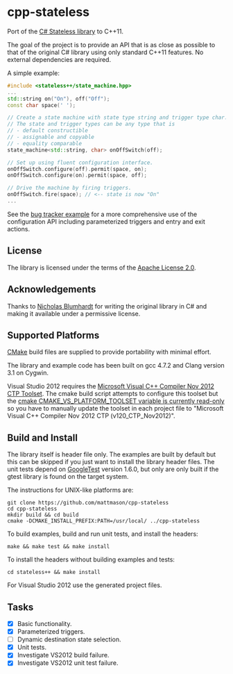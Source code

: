 cpp-stateless
=============

Port of the [C# Stateless library](https://code.google.com/p/stateless/) to C++11.

The goal of the project is to provide an API that is as close as possible to that of the original
C# library using only standard C++11 features. No external dependencies are required.

A simple example:
```cpp
#include <stateless++/state_machine.hpp>
...
std::string on("On"), off("Off");
const char space(' ');

// Create a state machine with state type string and trigger type char.
// The state and trigger types can be any type that is
// - default constructible
// - assignable and copyable
// - equality comparable
state_machine<std::string, char> onOffSwitch(off);

// Set up using fluent configuration interface.
onOffSwitch.configure(off).permit(space, on);
onOffSwitch.configure(on).permit(space, off);

// Drive the machine by firing triggers.
onOffSwitch.fire(space); // <-- state is now "On"
...
```

See the [bug tracker example](examples/bug_tracker/bug.cpp) for a more comprehensive use of the configuration API including
parameterized triggers and entry and exit actions.

License
-------
The library is licensed under the terms of the [Apache License 2.0](http://www.apache.org/licenses/LICENSE-2.0.html).

Acknowledgements
----------------
Thanks to [Nicholas Blumhardt](http://nblumhardt.com/) for writing the original library in C#
and making it available under a permissive license.

Supported Platforms
-------------------
[CMake](http://www.cmake.org/) build files are supplied to provide portability with minimal effort.

The library and example code has been built on gcc 4.7.2 and Clang version 3.1 on Cygwin.

Visual Studio 2012 requires the [Microsoft Visual C++ Compiler Nov 2012 CTP
Toolset](http://www.microsoft.com/en-gb/download/details.aspx?id=35515).
The cmake build script attempts to configure this toolset but the [cmake CMAKE_VS_PLATFORM_TOOLSET variable is currently
read-only](http://www.cmake.org/Bug/view.php?id=13774#c31828) so you have to manually update the toolset in each project file
to "Microsoft Visual C++ Compiler Nov 2012 CTP (v120_CTP_Nov2012)".

Build and Install
-----------------
The library itself is header file only.
The examples are built by default but this can be skipped if you just want to install the library header files.
The unit tests depend on [GoogleTest](https://code.google.com/p/googletest/) version 1.6.0, but only are only built
if the gtest library is found on the target system.

The instructions for UNIX-like platforms are:
```
git clone https://github.com/mattmason/cpp-stateless
cd cpp-stateless
mkdir build && cd build
cmake -DCMAKE_INSTALL_PREFIX:PATH=/usr/local/ ../cpp-stateless
```
To build examples, build and run unit tests, and install the headers:
```
make && make test && make install
```
To install the headers without building examples and tests:
```
cd stateless++ && make install
```
For Visual Studio 2012 use the generated project files.

Tasks
----
 - [x] Basic functionality.
 - [x] Parameterized triggers.
 - [ ] Dynamic destination state selection.
 - [x] Unit tests.
 - [x] Investigate VS2012 build failure.
 - [x] Investigate VS2012 unit test failure.
